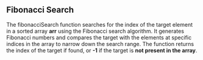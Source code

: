 
## Fibonacci Search

The fibonacciSearch function searches for the index of the target element in a sorted array **arr** using the Fibonacci search algorithm. It generates Fibonacci numbers and compares the target with the elements at specific indices in the array to narrow down the search range. The function returns the index of the target if found, or **-1** if the target is **not present in the array**.